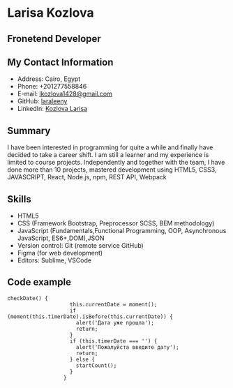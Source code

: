 # Larisa Kozlova

## Fronetend Developer

## My Contact Information
+ Address: Cairo, Egypt
+ Phone: +201277558846
+ E-mail: lkozlova1428@gmail.com
+ GitHub: [laraleeny](https://github.com/Laraleeny)
+ LinkedIn: [Kozlova Larisa](https://www.linkedin.com/in/larisa-kozlova-701b08249/)

## Summary
I have been interested in programming for quite a while and finally have decided to take a career shift. I am still a learner and my experience is limited to course projects. Independently and together with the team, I have done more than 10 projects, mastered development using HTML5, CSS3, JAVASCRIPT, React, Node.js, npm, REST API, Webpack

## Skills
+ HTML5
+ CSS (Framework Bootstrap, Preprocessor SCSS, BEM methodology)
+ JavaScript (Fundamentals,Functional Programming, OOP, Asynchronous JavaScript, ES6+,DOM),JSON
+ Version control: Git (remote service GitHub)
+ Figma (for web development)
+ Editors: Sublime, VSCode

## Code example
```
checkDate() {
					this.currentDate = moment();
					if (moment(this.timerDate).isBefore(this.currentDate)) {
					  alert('Дата уже прошла');
					  return;
					}
					if (this.timerDate === '') {
					  alert('Пожалуйста введите дату');
					  return;
					} else {
					  startCount();
					}
				  }
```
